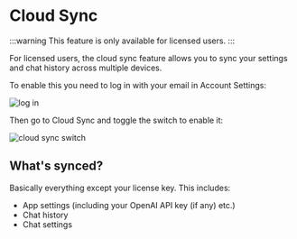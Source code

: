 # Cloud Sync

:::warning
This feature is only available for licensed users.
:::

For licensed users, the cloud sync feature allows you to sync your settings and chat history across multiple devices.

To enable this you need to log in with your email in Account Settings:

![log in](https://cdn.jsdelivr.net/gh/egoist-bot/images@main/uPic/1yIZOp.png)

Then go to Cloud Sync and toggle the switch to enable it:

![cloud sync switch](https://cdn.jsdelivr.net/gh/egoist-bot/images@main/uPic/PcqmFw.png)

## What's synced?

Basically everything except your license key. This includes:

- App settings (including your OpenAI API key (if any) etc.)
- Chat history
- Chat settings

